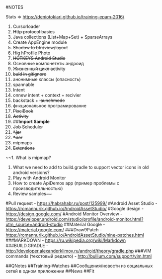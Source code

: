 #NOTES

Stats => https://deniotokiari.github.io/training-epam-2016/

1. Cursorloader
1. ~~Http protocol basics~~
1. Java collections (List+Map+Set) + SparseArrays
1. Create AppEngine module
1. ~~Shadow to btn/view/layout~~
1. Hig hProfile Photo
2. ~~HOTKEYS Android Studio~~
3. Основные компонетнты андроид
4. ~~Жизненный цикл activity~~
5. ~~buld in gitignore~~
6. анонимные классы (опасность)
4. spannable
5. Intent
6. onnew intent + context + recivier
9. backstack + ~~launchmode~~
1. фнкциональное програмирование
3. ~~PixelBook~~
4. ~~Activity~~
5. ##**Import Sample**
6. ~~Job Scheduler~~
9. ~~*.jar~~
10. ~~*.aar~~
11. ~~mipmaps~~
12. ~~Extentions~~

~~1. What is mipmap?
1. What we need to add to build.gradle to support vector icons in old android versions?
1. Play with Android Monitor
1. How to create ApiDemos app (пример проблемы с производительностью)
1. Review samples~~

#Pull request  - https://habrahabr.ru/post/125999/
#Android Asset Studio - https://romannurik.github.io/AndroidAssetStudio/
#Google design            - https://design.google.com/
#Android Monitor Overview - https://developer.android.com/studio/profile/android-monitor.html?utm_source=android-studio
##Material Google      - https://material.google.com/
###Draw9Patch               - https://romannurik.github.io/AndroidAssetStudio/nine-patches.html
###MARKDOWN      - https://ru.wikipedia.org/wiki/Markdown
###BUILD.GRADLE        - http://developer.alexanderklimov.ru/android/theory/gradle.php
###VIM commands (текстовый редакто)  - http://bullium.com/support/vim.html

##QNotes
##Training-Watches
##Сообщения/новости из социальных сетей в одном приложении
##News
##Fit
